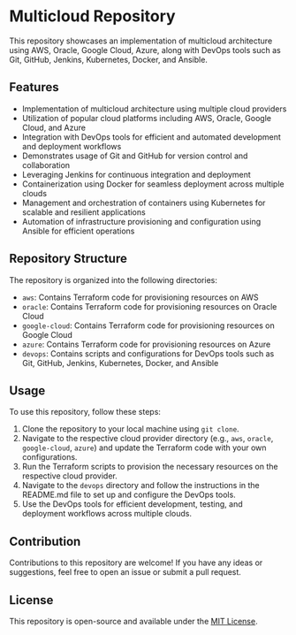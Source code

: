 # Multicloud Repository

This repository showcases an implementation of multicloud architecture using AWS, Oracle, Google Cloud, Azure, along with DevOps tools such as Git, GitHub, Jenkins, Kubernetes, Docker, and Ansible.

## Features

- Implementation of multicloud architecture using multiple cloud providers
- Utilization of popular cloud platforms including AWS, Oracle, Google Cloud, and Azure
- Integration with DevOps tools for efficient and automated development and deployment workflows
- Demonstrates usage of Git and GitHub for version control and collaboration
- Leveraging Jenkins for continuous integration and deployment
- Containerization using Docker for seamless deployment across multiple clouds
- Management and orchestration of containers using Kubernetes for scalable and resilient applications
- Automation of infrastructure provisioning and configuration using Ansible for efficient operations

## Repository Structure

The repository is organized into the following directories:

- `aws`: Contains Terraform code for provisioning resources on AWS
- `oracle`: Contains Terraform code for provisioning resources on Oracle Cloud
- `google-cloud`: Contains Terraform code for provisioning resources on Google Cloud
- `azure`: Contains Terraform code for provisioning resources on Azure
- `devops`: Contains scripts and configurations for DevOps tools such as Git, GitHub, Jenkins, Kubernetes, Docker, and Ansible

## Usage

To use this repository, follow these steps:

1. Clone the repository to your local machine using `git clone`.
2. Navigate to the respective cloud provider directory (e.g., `aws`, `oracle`, `google-cloud`, `azure`) and update the Terraform code with your own configurations.
3. Run the Terraform scripts to provision the necessary resources on the respective cloud provider.
4. Navigate to the `devops` directory and follow the instructions in the README.md file to set up and configure the DevOps tools.
5. Use the DevOps tools for efficient development, testing, and deployment workflows across multiple clouds.

## Contribution

Contributions to this repository are welcome! If you have any ideas or suggestions, feel free to open an issue or submit a pull request.

## License

This repository is open-source and available under the [MIT License](LICENSE).
